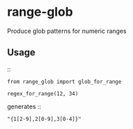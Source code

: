 # range-glob
Produce glob patterns for numeric ranges

Usage
-----
::

    from range_glob import glob_for_range

    regex_for_range(12, 34)

generates
::

    "{1[2-9],2[0-9],3[0-4]}"
